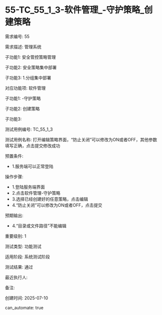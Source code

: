 # 55-TC_55_1_3-软件管理_-守护策略_创建策略

需求编号: 55

需求描述: 管理系统

子功能1: 安全管控策略管理

子功能2: 安全策略集中部署

子功能3: 1.分组集中部署


对应功能项: 软件管理

子功能1: -守护策略

子功能2: 创建策略

子功能3: 


测试用例编号: TC_55_1_3

测试用例名称: 打开编辑策略界面，“防止关闭”可以修改为ON或者OFF，其他参数填写正确，点击提交修改成功

预置条件:
- 1.服务端可以正常登陆

操作步骤:
- 1.登陆服务端界面
- 2.点击软件管理-守护策略
- 3.选择已经创建好的任意策略，点击编辑
- 4.“防止关闭”可以修改为ON或者OFF，点击提交

预期输出:
- 4.“目录或文件路径”不能编辑

重要级别: 1

测试类型: 功能测试

适用阶段: 系统测试阶段

测试结果: 通过

最近执行人: 

备注: 

创建时间: 2025-07-10

can_automate: true
